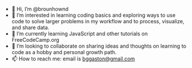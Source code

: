 - 👋 Hi, I’m @brounhownd
- 👀 I’m interested in learning coding basics and exploring ways to use code to solve larger problems in my workflow and to process, visualize, and share data.
- 🌱 I’m currently learning JavaScript and other tutorials on FreeCodeCamp.org
- 💞️ I’m looking to collaborate on sharing ideas and thoughts on learning to code as a hobby and personal growth path.
- 📫 How to reach me: email is bggaston@gmail.com

<!---
brounhownd/brounhownd is a ✨ special ✨ repository because its `README.md` (this file) appears on your GitHub profile.
You can click the Preview link to take a look at your changes.
--->
